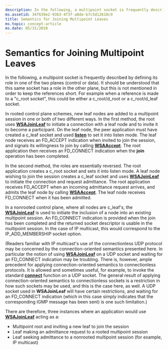 ```yaml
---
description: In the following, a multipoint socket is frequently described by defining its role in one of the two planes (control or data).
ms.assetid: 34f639e2-9363-4f3f-a8de-b7c5d12618c9
title: Semantics for Joining Multipoint Leaves
ms.topic: concept-article
ms.date: 05/31/2018
---
```


# Semantics for Joining Multipoint Leaves

In the following, a multipoint socket is frequently described by defining its role in one of the two planes (control or data). It should be understood that this same socket has a role in the other plane, but this is not mentioned in order to keep the references short. For example when a reference is made to a "c\_root socket", this could be either a c\_root/d\_root or a c\_root/d\_leaf socket.

In rooted control plane schemes, new leaf nodes are added to a multipoint session in one or both of two different ways. In the first method, the root uses [**WSAJoinLeaf**](/windows/desktop/api/Winsock2/nf-winsock2-wsajoinleaf) to initiate a connection with a leaf node and to invite it to become a participant. On the leaf node, the peer application must have created a c\_leaf socket and used [**listen**](/windows/desktop/api/Winsock2/nf-winsock2-listen) to set it into listen mode. The leaf node receives an FD\_ACCEPT indication when invited to join the session, and signals its willingness to join by calling [**WSAAccept**](/windows/desktop/api/Winsock2/nf-winsock2-wsaaccept). The root application then receives an FD\_CONNECT indication when the **join** operation has been completed.

In the second method, the roles are essentially reversed. The root application creates a c\_root socket and sets it into listen mode. A leaf node wishing to join the session creates a c\_leaf socket and uses [**WSAJoinLeaf**](/windows/desktop/api/Winsock2/nf-winsock2-wsajoinleaf) to initiate the connection and request admittance. The root application receives FD\_ACCEPT when an incoming admittance request arrives, and admits the leaf node by calling [**WSAAccept**](/windows/desktop/api/Winsock2/nf-winsock2-wsaaccept). The leaf node receives FD\_CONNECT when it has been admitted.

In a nonrooted control plane, where all nodes are c\_leaf's, the [**WSAJoinLeaf**](/windows/desktop/api/Winsock2/nf-winsock2-wsajoinleaf) is used to initiate the inclusion of a node into an existing multipoint session. An FD\_CONNECT indication is provided when the join has been completed and the returned socket descriptor is usable in the multipoint session. In the case of IP multicast, this would correspond to the IP\_ADD\_MEMBERSHIP socket option.

(Readers familiar with IP multicast's use of the connectionless UDP protocol may be concerned by the connection-oriented semantics presented here. In particular the notion of using [**WSAJoinLeaf**](/windows/desktop/api/Winsock2/nf-winsock2-wsajoinleaf) on a UDP socket and waiting for an FD\_CONNECT indication may be troubling. There is, however, ample precedent for applying connection-oriented semantics to connectionless protocols. It is allowed and sometimes useful, for example, to invoke the standard [**connect**](/windows/desktop/api/Winsock2/nf-winsock2-connect) function on a UDP socket. The general result of applying connection-oriented semantics to connectionless sockets is a restriction in how such sockets may be used, and this is the case here, as well. A UDP socket used in **WSAJoinLeaf** will have certain restrictions, and waiting for an FD\_CONNECT indication (which in this case simply indicates that the corresponding IGMP message has been sent) is one such limitation.)

There are therefore, three instances where an application would use [**WSAJoinLeaf**](/windows/desktop/api/Winsock2/nf-winsock2-wsajoinleaf) acting as a:

-   Multipoint root and inviting a new leaf to join the session
-   Leaf making an admittance request to a rooted multipoint session
-   Leaf seeking admittance to a nonrooted multipoint session (for example, IP multicast)

 

 



